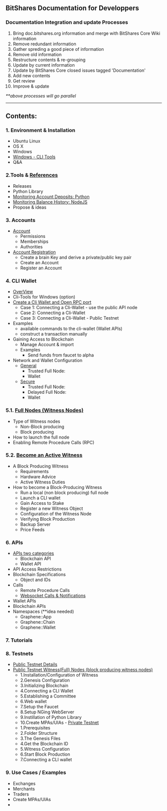 ## BitShares Documentation for Developpers

### Documentation Integration and update Processes
1. Bring doc.bitshares.org information and merge with BitShares Core Wiki information
2. Remove redundant information 
3. Gather spreding a good piece of information 
4. Remove old information
5. Restructure contents & re-grouping
6. Update by current information
7. Update by BitShares Core closed issues tagged  'Documentation'
8. Add new contents
9. Get review
10. Improve & update

_**above processes will go parallel_

***

## Contents:

### 1. Environment & Installation 
- Ubuntu Linux
- OS X
- Windows
- [Windows - CLI Tools](/developers/1_installation/1-4_windows_cli_tool.md#contents)
- Q&A
   
### 2.Tools & [References ](/developers/2_tools_rerefemces/references.md#releases)
- Releases
- Python Library
- [Monitoring Account Deposits: Python](/developers/2_tools_rerefemces/python-monitor.md#monitoring-account-deposits-with-python)
- [Monitoring Balance History: NodeJS](/developers/2_tools_rerefemces/nodejs-monitor.md#monitoring-the-balance-history---nodejs)
- Propose & ideas
     
### 3. Accounts
- [Account](/developers/3_Accounts/accounts.md#contents)
   - Permissions
   - Memberships
   - Authorities
- [Account Registration](/developers/3_Accounts/account_registration.md#contents)
   - Create a brain Key and derive a private/public key pair
   - Create an Account
   - Register an Account

### 4. CLI Wallet
- [OverView](/developers/4_cli_wallet/cli_wallet.md#contents)
- Cli-Tools for Windows (option)
- [Create a Cli Wallet and Open RPC port](/developers/4_cli_wallet/cli_wallet.md#create-a-cli-wallet-and-open-rpc-port)
   - Case 1: Connecting a Cli-Wallet - use the public API node
   - Case 2: Connecting a Cli-Wallet
   - Case 3: Connecting a Cli-Wallet - Public Testnet
- Examples 
   - available commands to the cli-wallet (Wallet APIs) 
   - construct a transaction manually
- Gaining Access to Blockchain
   - Manage Account & import
   - Examples 
      - Send funds from faucet to alpha 
- Network and Wallet Configuration
   - [General](/developers/4_cli_wallet/network_wallet.md#network-setups)
      - Trusted Full Node:
      - Wallet
   - [Secure](/developers/4_cli_wallet/network_wallet.md#secure-network-and-wallet-configuration)
      - Trusted Full Node:
      - Delayed Full Node:
      - Wallet

### 5.1. [Full Nodes (Witness Nodes)](/developers/5_full-witness_nodes/full_nodes.md#type-of-witness-nodes)
- Type of Witness nodes
   - Non-Block producing
   - Block producing
- How to launch the full node
- Enabling Remote Procedure Calls (RPC)

### 5.2. [Become an Active Witness](/developers/5_full-witness_nodes/active_witness.md#contents)
- A Block Producing Witness
   - Requirements
   - Hardware Advice
   - Active Witness Duties
- How to become a Block-Producing Witness
   - Run a local (non block producing) full node
   - Launch a CLI wallet
   - Gain Access to Stake
   - Register a new Witness Object
   - Configuration of the Witness Node
   - Verifying Block Production
   - Backup Server
   - Price Feeds

### 6. APIs
- [APIs two categories](/developers/6_apis/apis-about.md#apis-categories)
   - Blockchain API
   - Wallet API
- API Access Restrictions
- Blockchain Specifications
   - Object and IDs
- Calls
   - Remote Procedure Calls
   - [Websocket Calls & Notifications](https://github.com/cedar-book/btsdoc-portal/blob/master/developers/6_apis/websocket_calls_notifications.md#contents)
- Wallet APIs
- Blockchain APIs   
- Namespaces (**idea needed)
   - Graphene::App
   - Graphene::Chain
   - Graphene::Wallet
### 7. Tutorials

### 8. Testnets
   - [Public Testnet Details](/developers/8_testnets/public_testnet_details.md#the-open-public-testnet-information)
   - [Public Testnet Witness(Full) Nodes (block producing witness nodes) ](/developers/8_testnets/public_testnet.md#how-to-deploy-your-own-public-network)
       - 1.Installation/Configuration of Witness
       - 2.Genesis Configuration
       - 3.Initializing Blockchain
       - 4.Connecting a CLI Wallet
       - 5.Establishing a Committee
       - 6.Web wallet 
       - 7.Setup the Faucet      
       - 8.Setup NGing WebServer 
       - 9.Instillation of Python Library
        - 10.Create MPAs/UIAs
    - [Private Testnet](/developers/8_testnets/public_testnet_details.md#the-open-public-testnet-information)
      - 1.Prerequisites
      - 2.Folder Structure
      - 3.The Genesis Files
      - 4.Get the Blockchain ID
      - 5.Witness Configuration
      - 6.Start Block Production
      - 7.Connecting a CLI wallet

### 9. Use Cases / Examples
   - Exchanges
   - Merchants
   - Traders
   - Create MPAs/UIAs
   - 
   


